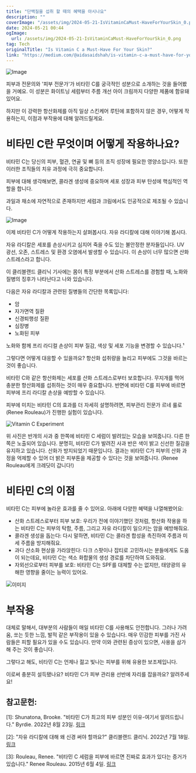 ```yaml
---
title: "단백질을 섭취 할 때의 혜택을 아시나요"
description: ""
coverImage: "/assets/img/2024-05-21-IsVitaminCaMust-HaveForYourSkin_0.png"
date: 2024-05-21 00:44
ogImage: 
  url: /assets/img/2024-05-21-IsVitaminCaMust-HaveForYourSkin_0.png
tag: Tech
originalTitle: "Is Vitamin C a Must-Have For Your Skin?"
link: "https://medium.com/@aidasaidshah/is-vitamin-c-a-must-have-for-your-skin-5e95d5740e57"
---
```



![Image](/assets/img/2024-05-21-IsVitaminCaMust-HaveForYourSkin_0.png)

피부과 전문의와 '피부 전문가'가 비타민 C를 궁극적인 성분으로 소개하는 것을 들어봤을 거예요. 이 성분은 화이트닝 세럼부터 주름 개선 아이 크림까지 다양한 제품에 함유돼 있어요.

하지만 이 강력한 항산화제를 아직 일상 스킨케어 루틴에 포함하지 않은 경우, 어떻게 작용하는지, 이점과 부작용에 대해 알려드릴게요.

# 비타민 C란 무엇이며 어떻게 작용하나요?

<div class="content-ad"></div>

비타민 C는 당신의 피부, 혈관, 연골 및 뼈 등의 조직 성장에 필요한 영양소입니다. 또한 이러한 조직들의 치유 과정에 극히 중요합니다.

피부에 대해 생각해보면, 콜라겐 생성에 중요하며 세포 성장과 피부 탄성에 핵심적인 역할을 합니다.

과일과 채소에 자연적으로 존재하지만 세럼과 크림에서도 인공적으로 제조될 수 있습니다.

![Image](/assets/img/2024-05-21-IsVitaminCaMust-HaveForYourSkin_1.png)

<div class="content-ad"></div>

이제 비타민 C가 어떻게 작용하는지 살펴봅시다. 자유 라디칼에 대해 이야기해 봅시다.

자유 라디칼은 세포를 손상시키고 심지어 죽을 수도 있는 불안정한 분자들입니다. UV 광선, 오존, 스트레스 및 환경 오염에서 발생할 수 있습니다. 이 손상이 너무 많으면 산화 스트레스라고 합니다.

이 클리블랜드 클리닉 기사에는 몸이 특정 부분에서 산화 스트레스를 경험할 때, 노화와 질병의 징후가 나타난다고 나와 있습니다.

다음은 자유 라디칼과 관련된 질병들의 간단한 목록입니다:

<div class="content-ad"></div>

- 암
- 자가면역 질환
- 신경퇴행성 질환
- 심장병
- 노화된 피부

노화와 함께 프리 라디컬 손상이 피부 질감, 색상 및 세포 기능을 변경할 수 있습니다.¹

그렇다면 어떻게 대응할 수 있을까요? 항산화 섭취량을 늘리고 피부에도 그것을 바르는 것이 좋습니다.

비타민 C와 같은 항산화제는 세포를 산화 스트레스로부터 보호합니다. 무지개를 먹어 충분한 항산화제를 섭취하는 것이 매우 중요합니다. 반면에 비타민 C를 피부에 바르면 피부에 프리 라디칼 손상을 예방할 수 있습니다.

<div class="content-ad"></div>

피부에 미치는 비타민 C의 효과를 더 자세히 설명하려면, 피부관리 전문가 르네 룰로(Renee Rouleau)가 진행한 실험이 있습니다.

![Vitamin C Experiment](/assets/img/2024-05-21-IsVitaminCaMust-HaveForYourSkin_2.png)

위 사진은 반개의 사과 중 한쪽에 비타민 C 세럼이 발려있는 모습을 보여줍니다. 다른 한쪽은 노출되어 있습니다. 분명히, 비타민 C가 발려진 사과 반은 색이 밝고 신선한 질감을 유지하고 있습니다. 산화가 방지되었기 때문입니다. 결과는 비타민 C가 피부의 산화 과정을 억제할 수 있어 더 밝은 피부톤을 제공할 수 있다는 것을 보여줍니다. (Renee Rouleau에게 크레딧이 갑니다!)

# 비타민 C의 이점

<div class="content-ad"></div>

비타민 C는 피부에 놀라운 효과를 줄 수 있어요. 아래에 다양한 혜택을 나열해봤어요:

- 산화 스트레스로부터 피부 보호: 우리가 전에 이야기했던 것처럼, 항산화 작용을 하는 비타민 C는 피부의 탁함, 주름, 그리고 자유 라디칼이 일으키는 암을 예방해줘요.
- 콜라겐 생성을 돕는다: 다시 말하면, 비타민 C는 콜라겐 합성을 촉진하여 주름과 미세 주름을 방지해줘요.
- 과다 산소화 현상을 가라앉힌다: 다크 스팟이나 잡티로 고민하시는 분들에게도 도움이 되는데요, 비타민 C는 색소 화합물의 생성 경로를 차단하여 도와줘요.
- 자외선으로부터 피부를 보호: 비타민 C는 SPF를 대체할 수는 없지만, 태양광의 유해한 영향을 줄이는 능력이 있어요.

![이미지](/assets/img/2024-05-21-IsVitaminCaMust-HaveForYourSkin_3.png)

# 부작용

<div class="content-ad"></div>

대체로 말해서, 대부분의 사람들이 매일 비타민 C를 사용해도 안전합니다. 그러나 가려움, 쏘는 듯한 느낌, 발적 같은 부작용이 있을 수 있습니다. 매우 민감한 피부를 가진 사람들은 피할 필요가 있을 수도 있습니다. 만약 이와 관련된 증상이 있으면, 사용을 삼가해 주는 것이 좋습니다.

그렇다고 해도, 비타민 C는 언제나 젊고 빛나는 피부를 위해 유용한 보조제입니다.

이로써 충분히 설득됐나요? 비타민 C가 피부 관리용 선반에 자리를 잡을까요? 알려주세요!

## 참고문헌:

<div class="content-ad"></div>

[1]: Shunatona, Brooke. "비타민 C가 최고의 피부 성분인 이유-여기서 알려드립니다." Byrdie. 2022년 8월 23일. [링크](https://www.byrdie.com/vitamin-c-benefits)

[2]: "자유 라디칼에 대해 왜 신경 써야 할까요?" 클리블랜드 클리닉. 2022년 7월 18일. [링크](https://health.clevelandclinic.org/free-radicals)

[3]: Rouleau, Renee. "비타민 C 세럼을 피부에 바르면 진짜로 효과가 있다는 증거가 있습니다." Renee Rouleau. 2015년 6월 4일. [링크](https://blog.reneerouleau.com/vitamin-c-serum-before-and-after/)